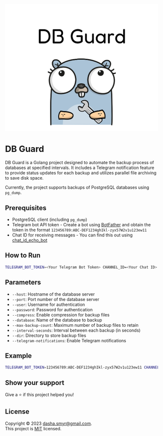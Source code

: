 ![Logo](docs/logo.jpg)
# DB Guard

DB Guard is a Golang project designed to automate the backup process of databases at specified intervals. It includes a Telegram notification feature to provide status updates for each backup and utilizes parallel file archiving to save disk space.

Currently, the project supports backups of PostgreSQL databases using `pg_dump`.

## Prerequisites
- PostgreSQL client (including `pg_dump`)
- Telegram bot API token - Create a bot using [BotFather](https://t.me/BotFather) and obtain the token in the format `123456789:ABC-DEF1234ghIkl-zyx57W2v1u123ew11`
- Chat ID for receiving messages - You can find this out using [chat_id_echo_bot](https://t.me/chat_id_echo_bot)

## How to Run
```bash
TELEGRAM_BOT_TOKEN=<Your Telegram Bot Token> CHANNEL_ID=<Your Chat ID> go run cmd/db-dump.go --host=localhost --port=5433 --user=postgres --password=postgres --compress --database=betting --max-backup-count=5 --interval-seconds=20 --dir=backups --telegram-notifications
```

## Parameters
- `--host`: Hostname of the database server
- `--port`: Port number of the database server
- `--user`: Username for authentication
- `--password`: Password for authentication
- `--compress`: Enable compression for backup files
- `--database`: Name of the database to backup
- `--max-backup-count`: Maximum number of backup files to retain
- `--interval-seconds`: Interval between each backup (in seconds)
- `--dir`: Directory to store backup files
- `--telegram-notifications`: Enable Telegram notifications

## Example
```bash
TELEGRAM_BOT_TOKEN=123456789:ABC-DEF1234ghIkl-zyx57W2v1u123ew11 CHANNEL_ID=11123456789 go run cmd/db-dump.go --host=localhost --port=5432 --user=postgres --password=postgres --compress --database=betting --max-backup-count=5 --interval-seconds=86400 --dir=backups --telegram-notifications
```


## Show your support

Give a ⭐️ if this project helped you!

## License

Copyright © 2023 [dasha.smyr@gmail.com](https://github.com/dariasmyr).<br />
This project is [MIT](LICENSE) licensed.
